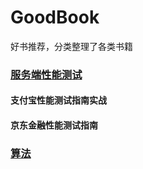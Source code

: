 # GoodBook
好书推荐，分类整理了各类书籍

### [服务端性能测试](https://github.com/OnTheWay111/GoodBook/tree/master/%E6%9C%8D%E5%8A%A1%E7%AB%AF%E6%80%A7%E8%83%BD%E6%B5%8B%E8%AF%95)
#### 支付宝性能测试指南实战
#### 京东金融性能测试指南


### [算法](https://github.com/OnTheWay111/GoodBook/tree/master/%E7%AE%97%E6%B3%95)
